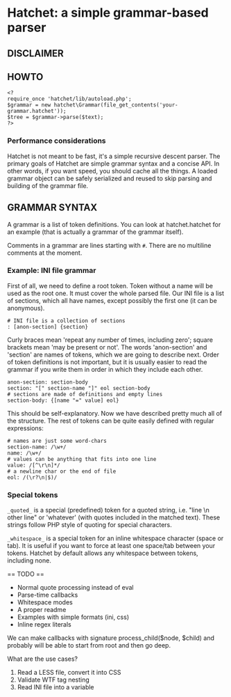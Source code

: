 # Hatchet: a simple grammar-based parser

## DISCLAIMER

## HOWTO

    <?
	require_once 'hatchet/lib/autoload.php';
    $grammar = new hatchet\Grammar(file_get_contents('your-grammar.hatchet'));
    $tree = $grammar->parse($text);
    ?>

### Performance considerations

Hatchet is not meant to be fast, it's a simple recursive descent parser.
The primary goals of Hatchet are simple grammar syntax and a concise API.
In other words, if you want speed, you should cache all the things.
A loaded grammar object can be safely serialized and reused to skip
parsing and building of the grammar file.

## GRAMMAR SYNTAX

A grammar is a list of token definitions. You can look at hatchet.hatchet
for an example (that is actually a grammar of the grammar itself).

Comments in a grammar are lines starting with `#`. There are no multiline comments at the moment.

### Example: INI file grammar

First of all, we need to define a root token. Token without a name will be used as the root one.
It must cover the whole parsed file. Our INI file is a list of sections, which all have names,
except possibly the first one (it can be anonymous).

    # INI file is a collection of sections
    : [anon-section] {section}

Curly braces mean 'repeat any number of times, including zero'; square brackets mean 'may be present or not'.
The words 'anon-section' and 'section' are names of tokens, which we are going to describe next.
Order of token definitions is not important, but it is usually easier to read the grammar if
you write them in order in which they include each other.

	anon-section: section-body
    section: "[" section-name "]" eol section-body
    # sections are made of definitions and empty lines
    section-body: {[name "=" value] eol}

This should be self-explanatory. Now we have described pretty much all of the structure.
The rest of tokens can be quite easily defined with regular expressions:

	# names are just some word-chars
    section-name: /\w+/
    name: /\w+/
    # values can be anything that fits into one line
    value: /[^\r\n]*/
    # a newline char or the end of file
    eol: /(\r?\n|$)/

### Special tokens

`_quoted_` is a special (predefined) token for a quoted string, i.e. "line \n other line" or 'whatever'
(with quotes included in the matched text). These strings follow PHP style of quoting for special characters.

`_whitespace_` is a special token for an inline whitespace character (space or tab). It is useful if you want to force at least one
space/tab between your tokens. Hatchet by default allows any whitespace between tokens, including none.

== TODO ==

 * Normal quote processing instead of eval
 * Parse-time callbacks
 * Whitespace modes
 * A proper readme
 * Examples with simple formats (ini, css)
 * Inline regex literals

We can make callbacks with signature process_child($node, $child)
and probably will be able to start from root and then go deep.

What are the use cases?

 1. Read a LESS file, convert it into CSS
 2. Validate WTF tag nesting
 3. Read INI file into a variable